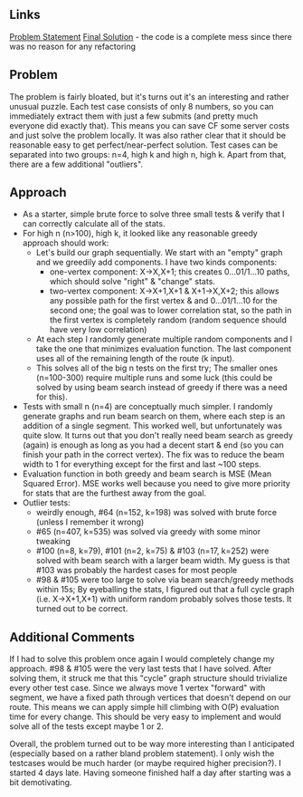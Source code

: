 ## Links
[Problem Statement](https://codeforces.com/contest/1752/problem/A)
[Final Solution](https://github.com/FakePsyho/cpcontests/blob/master/various/huawei1/main.cpp) - the code is a complete mess since there was no reason for any refactoring
## Problem
The problem is fairly bloated, but it's turns out it's an interesting and rather unusual puzzle. Each test case consists of only 8 numbers, so you can immediately extract them with just a few submits (and pretty much everyone did exactly that). This means you can save CF some server costs and just solve the problem locally. It was also rather clear that it should be reasonable easy to get perfect/near-perfect solution.
Test cases can be separated into two groups: n=4, high k and high n, high k. Apart from that, there are a few additional "outliers".
## Approach
- As a starter, simple brute force to solve three small tests & verify that I can correctly calculate all of the stats.
- For high n (n>100), high k, it looked like any reasonable greedy approach should work:
	-  Let's build our graph sequentially. We start with an "empty" graph and we greedily add components. I have two kinds components:
		- one-vertex component: X->X,X+1; this creates 0...01/1...10 paths, which should solve "right" & "change" stats.
		- two-vertex component: X->X+1,X+1 & X+1->X,X+2; this allows any possible path for the first vertex & and 0...01/1...10 for the second one; the goal was to lower correlation stat, so the path in the first vertex is completely random (random sequence should have very low correlation)
	- At each step I randomly generate multiple random components and I take the one that minimizes evaluation function. The last component uses all of the remaining length of the route (k input).
	- This solves all of the big n tests on the first try; The smaller ones (n=100-300) require multiple runs and some luck (this could be solved by using beam search instead of greedy if there was a need for this).
- Tests with small n (n=4) are conceptually much simpler. I randomly generate graphs and run beam search on them, where each step is an addition of a single segment. This worked well, but unfortunately was quite slow. It turns out that you don't really need beam search as greedy (again) is enough as long as you had a decent start & end (so you can finish your path in the correct vertex). The fix was to reduce the beam width to 1 for everything except for the first and last ~100 steps. 
- Evaluation function in both greedy and beam search is MSE (Mean Squared Error). MSE works well because you need to give more priority for stats that are the furthest away from the goal.
- Outlier tests:
	- weirdly enough, #64 (n=152, k=198) was solved with brute force (unless I remember it wrong)
	- #65 (n=407, k=535) was solved via greedy with some minor tweaking
	- #100 (n=8, k=79), #101 (n=2, k=75) & #103 (n=17, k=252) were solved with beam search with a larger beam width. My guess is that #103 was probably the hardest cases for most people
	- #98 & #105 were too large to solve via beam search/greedy methods within 15s; By eyeballing the stats, I figured out that a full cycle graph (i.e. X->X+1,X+1) with uniform random probably solves those tests. It turned out to be correct.
## Additional Comments
If I had to solve this problem once again I would completely change my approach. #98 & #105 were the very last tests that I have solved. After solving them, it struck me that this "cycle" graph structure should trivialize every other test case. Since we always move 1 vertex "forward" with segment, we have a fixed path through vertices that doesn't depend on our route. This means we can apply simple hill climbing with O(P) evaluation time for every change. This should be very easy to implement and would solve all of the tests except maybe 1 or 2.

Overall, the problem turned out to be way more interesting than I anticipated (especially based on a rather bland problem statement). I only wish the testcases would be much harder (or maybe required higher precision?). I started 4 days late. Having someone finished half a day after starting was a bit demotivating. 




